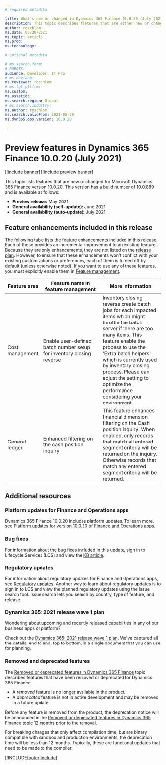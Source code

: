 ```yaml
---
# required metadata

title: What's new or changed in Dynamics 365 Finance 10.0.20 (July 2021)
description: This topic describes features that are either new or changed in the Dynamics 365 Finance version 10.0.20 preview release.
author: roschlom
ms.date: 05/28/2021
ms.topic: article
ms.prod: 
ms.technology: 

# optional metadata

# ms.search.form: 
# ROBOTS: 
audience: Developer, IT Pro
# ms.devlang: 
ms.reviewer: roschlom
# ms.tgt_pltfrm: 
ms.custom: 
ms.assetid: 
ms.search.region: Global
# ms.search.industry: 
ms.author: roschlom
ms.search.validFrom: 2021-05-28 
ms.dyn365.ops.version: 10.0.20

---
```


# Preview features in Dynamics 365 Finance 10.0.20 (July 2021)

[!include [banner](../includes/banner.md)]
[!include [preview banner](../includes/preview-banner.md)]

This topic lists features that are new or changed for Microsoft Dynamics 365 Finance version 10.0.20. This version has a build number of 10.0.889 and is available as follows:

- **Preview release:** May 2021
- **General availability (self-update):** June 2021
- **General availability (auto-update):** July 2021

## Feature enhancements included in this release

The following table lists the feature enhancements included in this release. Each of these provides an incremental improvement to an existing feature. Because they are only enhancements, they are not listed on the [release plan](/dynamics365-release-plan/2021wave1/finance-operations/dynamics365-supply-chain-management/planned-features). However, to ensure that these enhancements won't conflict with your existing customizations or preferences, each of them is turned off by default (unless otherwise noted). If you want to use any of these features, you must explicitly enable them in [Feature management](../../fin-ops-core/fin-ops/get-started/feature-management/feature-management-overview.md).

| Feature area | Feature&nbsp;name&nbsp;in feature&nbsp;management | More information |
|---|---|---|
| Cost management | Enable user-defined batch number setup for inventory closing reverse|Inventory closing reverse create batch jobs for each impacted items which might throttle the batch server if there are too many items. This feature enable the process to use the 'Extra batch helpers' which is currently used by inventory closing process. Please can adjust the setting to optimize the performance considering your environment. |
| General ledger | Enhanced filtering on the cash position inquiry | This feature enhances financial dimension filtering on the Cash position inquiry. When enabled, only records that match all entered segment criteria will be returned on the inquiry. Otherwise records that match any entered segment criteria will be returned.  |

## Additional resources

### Platform updates for Finance and Operations apps
Dynamics 365 Finance 10.0.20 includes platform updates. To learn more, see [Platform updates for version 10.0.20 of Finance and Operations apps](../../fin-ops-core/dev-itpro/get-started/whats-new-platform-updates-10-0-19.md). 

### Bug fixes 
For information about the bug fixes included in this update, sign in to Lifecycle Services (LCS) and view the [KB article](https://fix.lcs.dynamics.com/Issue/Details?bugId=586707&dbType=3&qc=8ceac0f0497f2976cd2a5c96d089ccb226a8f42284a2556ab1b6f221ccb0452f).

### Regulatory updates
For information about regulatory updates for Finance and Operations apps, see [Regulatory updates](../localizations/regulatory-updates.md). Another way to learn about regulatory updates is to sign in to LCS and view the planned regulatory updates using the issue search tool. Issue search lets you search by country, type of feature, and release. 

### Dynamics 365: 2021 release wave 1 plan

Wondering about upcoming and recently released capabilities in any of our business apps or platform?

Check out the [Dynamics 365: 2021 release wave 1 plan](/dynamics365-release-plan/2021wave1/). We've captured all the details, end to end, top to bottom, in a single document that you can use for planning.

### Removed and deprecated features

The [Removed or deprecated features in Dynamics 365 Finance](removed-deprecated-features-finance.md) topic describes features that have been removed or deprecated for Dynamics 365 Finance.

- A *removed* feature is no longer available in the product.
- A *deprecated* feature is not in active development and may be removed in a future update.

Before any feature is removed from the product, the deprecation notice will be announced in the [Removed or deprecated features in Dynamics 365 Finance](removed-deprecated-features-finance.md) topic 12 months prior to the removal.

For breaking changes that only affect compilation time, but are binary compatible with sandbox and production environments, the deprecation time will be less than 12 months. Typically, these are functional updates that need to be made to the compiler.


[!INCLUDE[footer-include](../../includes/footer-banner.md)]
